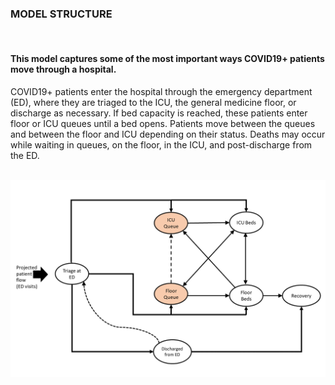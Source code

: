 ### **MODEL STRUCTURE**

<br/>

#### **This model captures some of the most important ways COVID19+ patients move through a hospital.**

COVID19+ patients enter the hospital through the emergency department (ED), where they are triaged to the ICU, the general medicine
floor, or discharge as necessary.  If bed capacity is reached, these patients enter floor or ICU queues until a bed opens.  Patients 
move between the queues and between the floor and ICU depending on their status.  Deaths may occur while waiting in queues, on the floor,
in the ICU, and post-discharge from the ED.  

<br/>

<img src="Modelstructure1.png" width="700">

<br/>